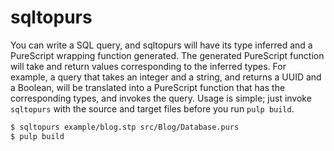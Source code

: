 # sqltopurs

You can write a SQL query, and sqltopurs will have its type inferred and a
PureScript wrapping function generated. The generated PureScript function will
take and return values corresponding to the inferred types. For example, a
query that takes an integer and a string, and returns a UUID and a Boolean,
will be translated into a PureScript function that has the corresponding types,
and invokes the query. Usage is simple; just invoke `sqltopurs` with the source
and target files before you run `pulp build`.

```bash
$ sqltopurs example/blog.stp src/Blog/Database.purs
$ pulp build
```
